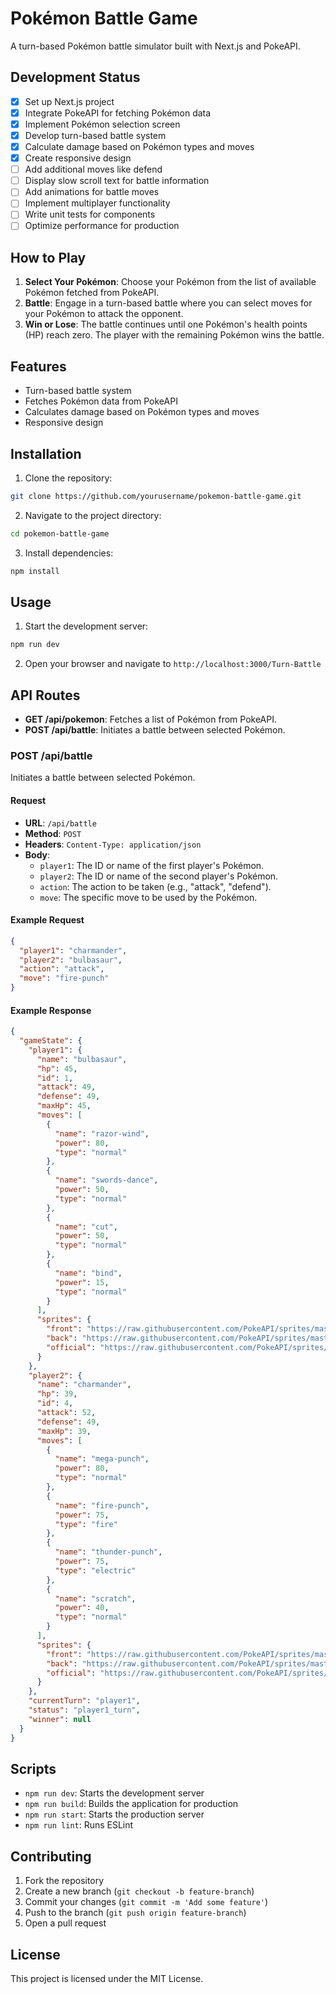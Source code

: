 # Pokémon Battle Game

A turn-based Pokémon battle simulator built with Next.js and PokeAPI.

## Development Status

- [x]   Set up Next.js project
- [x]   Integrate PokeAPI for fetching Pokémon data
- [x]   Implement Pokémon selection screen
- [x]   Develop turn-based battle system
- [x]   Calculate damage based on Pokémon types and moves
- [x]   Create responsive design
- [ ]   Add additional moves like defend
- [ ]   Display slow scroll text for battle information
- [ ]   Add animations for battle moves
- [ ]   Implement multiplayer functionality
- [ ]   Write unit tests for components
- [ ]   Optimize performance for production

## How to Play

1. **Select Your Pokémon**: Choose your Pokémon from the list of available Pokémon fetched from PokeAPI.
2. **Battle**: Engage in a turn-based battle where you can select moves for your Pokémon to attack the opponent.
3. **Win or Lose**: The battle continues until one Pokémon's health points (HP) reach zero. The player with the remaining Pokémon wins the battle.

## Features

- Turn-based battle system
- Fetches Pokémon data from PokeAPI
- Calculates damage based on Pokémon types and moves
- Responsive design

## Installation

1. Clone the repository:
  ```bash
  git clone https://github.com/yourusername/pokemon-battle-game.git
  ```
2. Navigate to the project directory:
  ```bash
  cd pokemon-battle-game
  ```
3. Install dependencies:
  ```bash
  npm install
  ```

## Usage

1. Start the development server:
  ```bash
  npm run dev
  ```
2. Open your browser and navigate to `http://localhost:3000/Turn-Battle`

## API Routes

- **GET /api/pokemon**: Fetches a list of Pokémon from PokeAPI.
- **POST /api/battle**: Initiates a battle between selected Pokémon.

### POST /api/battle

Initiates a battle between selected Pokémon.

#### Request

- **URL**: `/api/battle`
- **Method**: `POST`
- **Headers**: `Content-Type: application/json`
- **Body**:
  - `player1`: The ID or name of the first player's Pokémon.
  - `player2`: The ID or name of the second player's Pokémon.
  - `action`: The action to be taken (e.g., "attack", "defend").
  - `move`: The specific move to be used by the Pokémon.

#### Example Request

```json
{
  "player1": "charmander",
  "player2": "bulbasaur",
  "action": "attack",
  "move": "fire-punch"
}
```

#### Example Response

```json
{
  "gameState": {
    "player1": {
      "name": "bulbasaur",
      "hp": 45,
      "id": 1,
      "attack": 49,
      "defense": 49,
      "maxHp": 45,
      "moves": [
        {
          "name": "razor-wind",
          "power": 80,
          "type": "normal"
        },
        {
          "name": "swords-dance",
          "power": 50,
          "type": "normal"
        },
        {
          "name": "cut",
          "power": 50,
          "type": "normal"
        },
        {
          "name": "bind",
          "power": 15,
          "type": "normal"
        }
      ],
      "sprites": {
        "front": "https://raw.githubusercontent.com/PokeAPI/sprites/master/sprites/pokemon/1.png",
        "back": "https://raw.githubusercontent.com/PokeAPI/sprites/master/sprites/pokemon/back/1.png",
        "official": "https://raw.githubusercontent.com/PokeAPI/sprites/master/sprites/pokemon/other/official-artwork/1.png"
      }
    },
    "player2": {
      "name": "charmander",
      "hp": 39,
      "id": 4,
      "attack": 52,
      "defense": 49,
      "maxHp": 39,
      "moves": [
        {
          "name": "mega-punch",
          "power": 80,
          "type": "normal"
        },
        {
          "name": "fire-punch",
          "power": 75,
          "type": "fire"
        },
        {
          "name": "thunder-punch",
          "power": 75,
          "type": "electric"
        },
        {
          "name": "scratch",
          "power": 40,
          "type": "normal"
        }
      ],
      "sprites": {
        "front": "https://raw.githubusercontent.com/PokeAPI/sprites/master/sprites/pokemon/4.png",
        "back": "https://raw.githubusercontent.com/PokeAPI/sprites/master/sprites/pokemon/back/4.png",
        "official": "https://raw.githubusercontent.com/PokeAPI/sprites/master/sprites/pokemon/other/official-artwork/4.png"
      }
    },
    "currentTurn": "player1",
    "status": "player1_turn",
    "winner": null
  }
}
```

## Scripts

- `npm run dev`: Starts the development server
- `npm run build`: Builds the application for production
- `npm run start`: Starts the production server
- `npm run lint`: Runs ESLint

## Contributing

1. Fork the repository
2. Create a new branch (`git checkout -b feature-branch`)
3. Commit your changes (`git commit -m 'Add some feature'`)
4. Push to the branch (`git push origin feature-branch`)
5. Open a pull request

## License

This project is licensed under the MIT License.